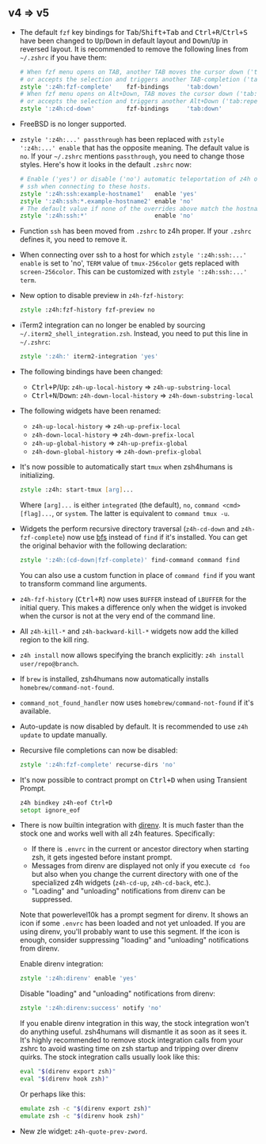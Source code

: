 ## v4 => v5

- The default `fzf` key bindings for <kbd>Tab</kbd>/<kbd>Shift+Tab</kbd> and
  <kbd>Ctrl+R</kbd>/<kbd>Ctrl+S</kbd> have been changed to <kbd>Up</kbd>/<kbd>Down</kbd> in
  default layout and <kbd>Down</kbd>/<kbd>Up</kbd> in reversed layout. It is recommended to remove
  the following lines from `~/.zshrc` if you have them:
  ```zsh
  # When fzf menu opens on TAB, another TAB moves the cursor down ('tab:down')
  # or accepts the selection and triggers another TAB-completion ('tab:repeat')?
  zstyle ':z4h:fzf-complete'    fzf-bindings     'tab:down'
  # When fzf menu opens on Alt+Down, TAB moves the cursor down ('tab:down')
  # or accepts the selection and triggers another Alt+Down ('tab:repeat')?
  zstyle ':z4h:cd-down'         fzf-bindings     'tab:down'
  ```
- FreeBSD is no longer supported.
- `zstyle ':z4h:...' passthrough` has been replaced with `zstyle ':z4h:...' enable` that has the
  opposite meaning. The default value is `no`. If your `~/.zshrc` mentions `passthrough`, you need
  to change those styles. Here's how it looks in the default `.zshrc` now:
  ```zsh
  # Enable ('yes') or disable ('no') automatic teleportation of z4h over
  # ssh when connecting to these hosts.
  zstyle ':z4h:ssh:example-hostname1'   enable 'yes'
  zstyle ':z4h:ssh:*.example-hostname2' enable 'no'
  # The default value if none of the overrides above match the hostname.
  zstyle ':z4h:ssh:*'                   enable 'no'
  ```
- Function `ssh` has been moved from `.zshrc` to z4h proper. If your `.zshrc` defines it, you need
  to remove it.
- When connecting over ssh to a host for which `zstyle ':z4h:ssh:...' enable` is set to 'no', `TERM`
  value of `tmux-256color` gets replaced with `screen-256color`. This can be customized with
  `zstyle ':z4h:ssh:...' term`.
- New option to disable preview in `z4h-fzf-history`:
  ```zsh
  zstyle :z4h:fzf-history fzf-preview no
  ```
- iTerm2 integration can no longer be enabled by sourcing `~/.iterm2_shell_integration.zsh`.
  Instead, you need to put this line in `~/.zshrc`:
  ```zsh
  zstyle ':z4h:' iterm2-integration 'yes'
  ```
- The following bindings have been changed:
  - <kbd>Ctrl+P</kbd>/<kbd>Up</kbd>: `z4h-up-local-history` => `z4h-up-substring-local`
  - <kbd>Ctrl+N</kbd>/<kbd>Down</kbd>: `z4h-down-local-history` => `z4h-down-substring-local`
- The following widgets have been renamed:
  - `z4h-up-local-history` => `z4h-up-prefix-local`
  - `z4h-down-local-history` => `z4h-down-prefix-local`
  - `z4h-up-global-history` => `z4h-up-prefix-global`
  - `z4h-down-global-history` => `z4h-down-prefix-global`
- It's now possible to automatically start `tmux` when zsh4humans is initializing.
  ```zsh
  zstyle :z4h: start-tmux [arg]...
  ```
  Where `[arg]...` is either `integrated` (the default), `no`, `command <cmd> [flag]...`, or
  `system`. The latter is equivalent to `command tmux -u`.
- Widgets the perform recursive directory traversal (`z4h-cd-down` and `z4h-fzf-complete`) now
  use [bfs](https://github.com/tavianator/bfs) instead of `find` if it's installed. You can get
  the original behavior with the following declaration:
  ```zsh
  zstyle ':z4h:(cd-down|fzf-complete)' find-command command find
  ```
  You can also use a custom function in place of `command find` if you want to transform command
  line arguments.
- `z4h-fzf-history` (<kbd>Ctrl+R</kbd>) now uses `BUFFER` instead of `LBUFFER` for the initial
  query. This makes a difference only when the widget is invoked when the cursor is not at the very
  end of the command line.
- All `z4h-kill-*` and `z4h-backward-kill-*` widgets now add the killed region to the kill ring.
- `z4h install` now allows specifying the branch explicitly: `z4h install user/repo@branch`.
- If `brew` is installed, zsh4humans now automatically installs `homebrew/command-not-found`.
- `command_not_found_handler` now uses `homebrew/command-not-found` if it's available.
- Auto-update is now disabled by default. It is recommended to use `z4h update` to update
  manually.
- Recursive file completions can now be disabled:
  ```zsh
  zstyle ':z4h:fzf-complete' recurse-dirs 'no'
  ```
- It's now possible to contract prompt on <kbd>Ctrl+D</kbd> when using Transient Prompt.
  ```zsh
  z4h bindkey z4h-eof Ctrl+D
  setopt ignore_eof
  ```
- There is now builtin integration with [direnv](https://github.com/direnv/direnv). It is much
  faster than the stock one and works well with all z4h features. Specifically:

  - If there is `.envrc` in the current or ancestor directory when starting
    zsh, it gets ingested before instant prompt.
  - Messages from direnv are displayed not only if you execute `cd foo`
    but also when you change the current directory with one of the
    specialized z4h widgets (`z4h-cd-up`, `z4h-cd-back`, etc.).
  - "Loading" and "unloading" notifications from direnv can be suppressed.

  Note that powerlevel10k has a prompt segment for direnv. It shows an icon
  if some `.envrc` has been loaded and not yet unloaded. If you are using direnv,
  you'll probably want to use this segment. If the icon is enough, consider
  suppressing "loading" and "unloading" notifications from direnv.

  Enable direnv integration:
  ```zsh
  zstyle ':z4h:direnv' enable 'yes'
  ```

  Disable "loading" and "unloading" notifications from direnv:
  ```zsh
  zstyle ':z4h:direnv:success' notify 'no'
  ```

  If you enable direnv integration in this way, the stock integration won't
  do anything useful. zsh4humans will dismantle it as soon as it sees it. It's
  highly recommended to remove stock integration calls from your zshrc to avoid
  wasting time on zsh startup and tripping over direnv quirks. The stock
  integration calls usually look like this:

  ```zsh
  eval "$(direnv export zsh)"
  eval "$(direnv hook zsh)"
  ```

  Or perhaps like this:
  
  ```zsh
  emulate zsh -c "$(direnv export zsh)"
  emulate zsh -c "$(direnv hook zsh)"
  ```
- New zle widget: `z4h-quote-prev-zword`.
